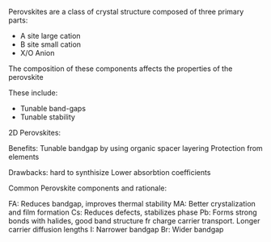 Perovskites are a class of crystal structure composed of three primary parts:
- A site large cation
- B site small cation
- X/O Anion

The composition of these components affects the properties of the perovskite

These include: 
- Tunable band-gaps
- Tunable stability 

2D Perovskites:

Benefits: 
Tunable bandgap by using organic spacer layering
Protection from elements 

Drawbacks:
hard to synthisize
Lower absorbtion coefficients

Common Perovskite components and rationale:

FA: Reduces bandgap, improves thermal stability
MA: Better crystalization and film formation
Cs: Reduces defects, stabilizes phase
Pb: Forms strong bonds with halides, good band structure fr charge carrier transport. Longer carrier diffusion lengths
I: Narrower bandgap
Br: Wider bandgap

